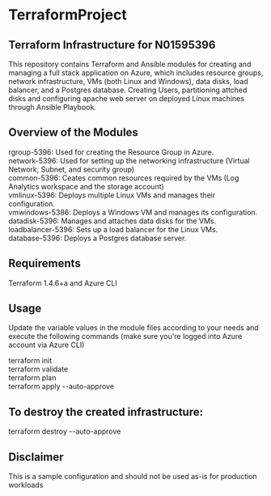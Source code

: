 # TerraformProject

## Terraform Infrastructure for N01595396
This repository contains Terraform and Ansible modules for creating and managing a full stack application on Azure, which includes resource groups, network infrastructure, VMs (both Linux and Windows), data disks, load balancer, and a Postgres database.
Creating Users, partitioning attched disks and configuring apache web server on deployed Linux machines through Ansible Playbook.

## Overview of the Modules

rgroup-5396: Used for creating the Resource Group in Azure.  
network-5396: Used for setting up the networking infrastructure (Virtual Network, Subnet, and security group)  
common-5396: Ceates common resources required by the VMs (Log Analytics workspace and the storage account)   
vmlinux-5396: Deploys multiple Linux VMs and manages their configuration.  
vmwindows-5386: Deploys a Windows VM and manages its configuration.  
datadisk-5396: Manages and attaches data disks for the VMs.  
loadbalancer-5396: Sets up a load balancer for the Linux VMs.  
database-5396: Deploys a Postgres database server.  

## Requirements
Terraform 1.4.6+a and Azure CLI

## Usage
Update the variable values in the module files according to your needs and execute the following commands (make sure you're logged into Azure account via Azure CLI)  

terraform init  
terraform validate  
terraform plan  
terraform apply --auto-approve  

## To destroy the created infrastructure:  
terraform destroy --auto-approve  

## Disclaimer
This is a sample configuration and should not be used as-is for production workloads
